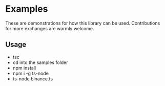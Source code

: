 # Examples

These are demonstrations for how this library can be used. Contributions for more exchanges are warmly welcome.

## Usage

- tsc
- cd into the samples folder
- npm install
- npm i -g ts-node
- ts-node binance.ts
